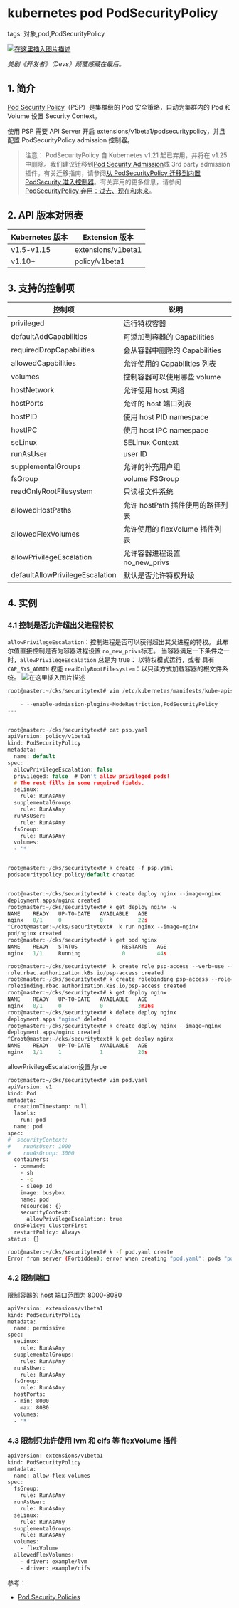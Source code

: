 #  kubernetes pod PodSecurityPolicy
tags: 对象,pod,PodSecurityPolicy
<!-- catalog: ~PodSecurityPolicy~ -->


[
![在这里插入图片描述](https://img-blog.csdnimg.cn/8c23b6f31d9b4eefb45a052286b136c8.jpeg#pic_center)](https://www.rottentomatoes.com/tv/devs)

*美剧《开发者》（Devs）颠覆感藏在最后。*


##  1. 简介
[Pod Security Policy](https://kubernetes.io/docs/concepts/security/pod-security-policy/)（PSP）是集群级的 Pod 安全策略，自动为集群内的 Pod 和 Volume 设置 Security Context。

使用 PSP 需要 API Server 开启 extensions/v1beta1/podsecuritypolicy，并且配置 PodSecurityPolicy admission 控制器。

> 注意： PodSecurityPolicy 自 Kubernetes v1.21 起已弃用，并将在 v1.25 中删除。我们建议迁移到[Pod Security Admission](https://kubernetes.io/docs/concepts/security/pod-security-admission/)或 3rd party admission 插件。有关迁移指南，请参阅[从 PodSecurityPolicy 迁移到内置 PodSecurity 准入控制器](https://kubernetes.io/docs/tasks/configure-pod-container/migrate-from-psp/)。有关弃用的更多信息，请参阅[PodSecurityPolicy 弃用：过去、现在和未来](https://kubernetes.io/blog/2021/04/06/podsecuritypolicy-deprecation-past-present-and-future/)。

##  2. API 版本对照表
| Kubernetes 版本 | Extension 版本       |
|---------------|--------------------|
| v1.5-v1.15    | extensions/v1beta1 |
| v1.10+        | policy/v1beta1     |


##  3. 支持的控制项
| 控制项                             | 说明                    |
|---------------------------------|-----------------------|
| privileged                      | 运行特权容器                |
| defaultAddCapabilities          | 可添加到容器的 Capabilities  |
| requiredDropCapabilities        | 会从容器中删除的 Capabilities |
| allowedCapabilities             | 允许使用的 Capabilities 列表 |
| volumes                         | 控制容器可以使用哪些 volume     |
| hostNetwork                     | 允许使用 host 网络          |
| hostPorts                       | 允许的 host 端口列表         |
| hostPID                         | 使用 host PID namespace |
| hostIPC                         | 使用 host IPC namespace |
| seLinux                         | SELinux Context       |
| runAsUser                       | user ID               |
| supplementalGroups              | 允许的补充用户组              |
| fsGroup                         | volume FSGroup        |
| readOnlyRootFilesystem          | 只读根文件系统               |
| allowedHostPaths                | 允许 hostPath 插件使用的路径列表 |
| allowedFlexVolumes              | 允许使用的 flexVolume 插件列表 |
| allowPrivilegeEscalation        | 允许容器进程设置 no_new_privs |
| defaultAllowPrivilegeEscalation | 默认是否允许特权升级            |


##  4. 实例
###   4.1 控制是否允许超出父进程特权
`allowPrivilegeEscalation`：控制进程是否可以获得超出其父进程的特权。 此布尔值直接控制是否为容器进程设置 `no_new_privs`标志。 当容器满足一下条件之一时，`allowPrivilegeEscalation` 总是为 true： 以特权模式运行，或者 具有 `CAP_SYS_ADMIN` 权能 `readOnlyRootFilesystem`：以只读方式加载容器的根文件系统。
![在这里插入图片描述](https://img-blog.csdnimg.cn/20210515233718292.png)

```c
root@master:~/cks/securitytext# vim /etc/kubernetes/manifests/kube-apiserver.yaml
---
    - --enable-admission-plugins=NodeRestriction,PodSecurityPolicy
---


root@master:~/cks/securitytext# cat psp.yaml 
apiVersion: policy/v1beta1
kind: PodSecurityPolicy
metadata:
  name: default
spec:
  allowPrivilegeEscalation: false
  privileged: false  # Don't allow privileged pods!
  # The rest fills in some required fields.
  seLinux:
    rule: RunAsAny
  supplementalGroups:
    rule: RunAsAny
  runAsUser:
    rule: RunAsAny
  fsGroup:
    rule: RunAsAny
  volumes:
  - '*'


root@master:~/cks/securitytext# k create -f psp.yaml 
podsecuritypolicy.policy/default created


root@master:~/cks/securitytext# k create deploy nginx --image=nginx
deployment.apps/nginx created
root@master:~/cks/securitytext# k get deploy nginx -w
NAME    READY   UP-TO-DATE   AVAILABLE   AGE
nginx   0/1     0            0           22s
^Croot@master:~/cks/securitytext#  k run nginx --image=nginx
pod/nginx created
root@master:~/cks/securitytext# k get pod nginx
NAME    READY   STATUS              RESTARTS   AGE
nginx   1/1     Running             0          44s

root@master:~/cks/securitytext#  k create role psp-access --verb=use --resource=podsecuritypolicies
role.rbac.authorization.k8s.io/psp-access created
root@master:~/cks/securitytext# k create rolebinding psp-access --role=psp-access --serviceaccount=default:default
rolebinding.rbac.authorization.k8s.io/psp-access created
root@master:~/cks/securitytext# k get deploy nginx
NAME    READY   UP-TO-DATE   AVAILABLE   AGE
nginx   0/1     0            0           3m26s
root@master:~/cks/securitytext# k delete deploy nginx
deployment.apps "nginx" deleted
root@master:~/cks/securitytext# k create deploy nginx --image=nginx
deployment.apps/nginx created
^Croot@master:~/cks/securitytext# k get deploy nginx
NAME    READY   UP-TO-DATE   AVAILABLE   AGE
nginx   1/1     1            1           20s

```

allowPrivilegeEscalation设置为rue

```bash
root@master:~/cks/securitytext# vim pod.yaml 
apiVersion: v1
kind: Pod
metadata:
  creationTimestamp: null
  labels:
    run: pod
  name: pod
spec:
#  securityContext:
#    runAsUser: 1000
#    runAsGroup: 3000
  containers:
  - command:
    - sh
    - -c
    - sleep 1d
    image: busybox
    name: pod
    resources: {}
    securityContext:
      allowPrivilegeEscalation: true
  dnsPolicy: ClusterFirst
  restartPolicy: Always
status: {}

root@master:~/cks/securitytext# k -f pod.yaml create
Error from server (Forbidden): error when creating "pod.yaml": pods "pod" is forbidden: PodSecurityPolicy: unable to admit pod: [spec.containers[0].securityContext.allowPrivilegeEscalation: Invalid value: true: Allowing privilege escalation for containers is not allowed]
```

###  4.2  限制端口
限制容器的 host 端口范围为 8000-8080

```bash
apiVersion: extensions/v1beta1
kind: PodSecurityPolicy
metadata:
  name: permissive
spec:
  seLinux:
    rule: RunAsAny
  supplementalGroups:
    rule: RunAsAny
  runAsUser:
    rule: RunAsAny
  fsGroup:
    rule: RunAsAny
  hostPorts:
  - min: 8000
    max: 8080
  volumes:
  - '*'
```

###  4.3  限制只允许使用 lvm 和 cifs 等 flexVolume 插件

```bash
apiVersion: extensions/v1beta1
kind: PodSecurityPolicy
metadata:
  name: allow-flex-volumes
spec:
  fsGroup:
    rule: RunAsAny
  runAsUser:
    rule: RunAsAny
  seLinux:
    rule: RunAsAny
  supplementalGroups:
    rule: RunAsAny
  volumes:
    - flexVolume
  allowedFlexVolumes:
    - driver: example/lvm
    - driver: example/cifs
```

参考：

 - [Pod Security Policies](https://kubernetes.io/docs/concepts/security/pod-security-policy/)

